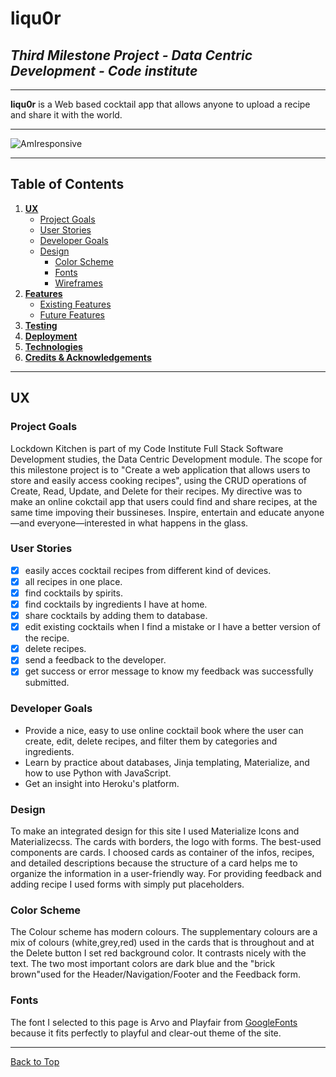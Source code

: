 # liqu0r

## <i> Third Milestone Project - Data Centric Development - Code institute </i>

---

**liqu0r** is a Web based cocktail app that allows anyone to upload a recipe and share it with the world.

---

![AmIresponsive](https://github.com/kompeet/third-milestone-project/blob/master/static/images/responsive.JPG "Responsive")

---

## Table of Contents

1. [**UX**](#ux)
    - [Project Goals](#project)
    - [User Stories](#user)
    - [Developer Goals](#developer)
    - [Design](#design)
        - [Color Scheme](#color)
        - [Fonts](fonts)
        - [Wireframes](#wireframes)
6. [**Features**](#features)
    - [Existing Features](#existing)
    - [Future Features](#future)
7. [**Testing**](#testing)
8. [**Deployment**](#deployment)
5. [**Technologies**](#technologies)
9. [**Credits & Acknowledgements**](#credits)


---

## UX

### Project Goals

Lockdown Kitchen is part of my Code Institute Full Stack Software Development studies, the Data Centric Development module.
The scope for this milestone project is to "Create a web application that allows users to store and easily access cooking recipes", using the CRUD operations of Create, Read, Update, and Delete for their recipes. 
My directive was to make an online cokctail app that users could find and share recipes, at the same time impoving their bussineses.
Inspire, entertain and educate anyone—and everyone—interested in what happens in the glass.

### User Stories

- [x] easily acces cocktail recipes from different kind of devices.
- [x] all recipes in one place.
- [x] find cocktails by spirits.
- [x] find cocktails by ingredients I have at home.
- [x] share cocktails by adding them to database.
- [x] edit existing cocktails when I find a mistake or I have a better version of the recipe.
- [x] delete recipes.
- [x] send a feedback to the developer.
- [x] get success or error message to know my feedback was successfully submitted.

### Developer Goals

- Provide a nice, easy to use online cocktail book where the user can create, edit, delete recipes, and filter them by categories and ingredients.
- Learn by practice about databases, Jinja templating, Materialize, and how to use Python with JavaScript.
- Get an insight into Heroku's platform.

### Design

To make an integrated design for this site I used Materialize Icons and Materializecss. 
The cards with borders, the logo with forms. The best-used components are cards. I choosed cards as container of the infos, recipes, and detailed descriptions because the structure of a card helps me to organize the information in a user-friendly way.
For providing feedback and adding recipe I used forms with simply put placeholders.

### Color Scheme

The Colour scheme has modern colours. The supplementary colours are a mix of colours (white,grey,red) used in the cards that is throughout and at the Delete button I set red background color. It contrasts nicely with the text.  The two most important colors are dark blue and the "brick brown"used for the Header/Navigation/Footer and the Feedback form.

### Fonts

The font I selected to this page is Arvo and Playfair from [GoogleFonts](https://fonts.google.com/) because it fits perfectly to playful and clear-out theme of the site.

---


[Back to Top](#table-of-contents)